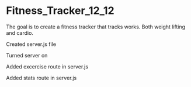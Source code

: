 # Fitness_Tracker_12_12

The goal is to create a fitness tracker that tracks works. Both weight lifting and cardio.

Created server.js file

Turned server on

Added excercise route in server.js

Added stats route in server.js